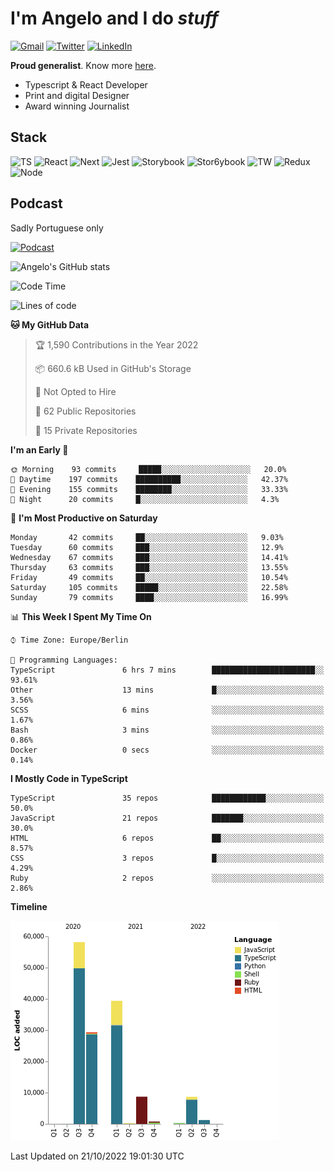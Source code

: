 # I'm Angelo and I do _stuff_

[![Gmail](https://img.shields.io/badge/Gmail-D14836?style=for-the-badge&logo=gmail&logoColor=white)](mailto:oiangelodias@gmail.com)
[![Twitter](https://img.shields.io/badge/Twitter-1DA1F2?style=for-the-badge&logo=twitter&logoColor=white)](https://www.twitter.com/oicronofobico)
[![LinkedIn](https://img.shields.io/badge/LinkedIn-0077B5?style=for-the-badge&logo=linkedin&logoColor=white)](https://www.linkedin.com/in/angelod1as/)

**Proud generalist**. Know more [here](http://www.angelodias.com.br/).

- Typescript & React Developer
- Print and digital Designer
- Award winning Journalist

## Stack

![TS](https://img.shields.io/badge/TypeScript-007ACC?style=for-the-badge&logo=typescript&logoColor=white)
![React](https://img.shields.io/badge/React-20232A?style=for-the-badge&logo=react&logoColor=61DAFB)
![Next](https://img.shields.io/badge/next.js-000000?style=for-the-badge&logo=nextdotjs&logoColor=white)
![Jest](https://img.shields.io/badge/Jest-C21325?style=for-the-badge&logo=jest&logoColor=white)
![Storybook](https://img.shields.io/badge/storybook-FF4785?style=for-the-badge&logo=storybook&logoColor=white)
![Stor6ybook](https://img.shields.io/badge/Figma-F24E1E?style=for-the-badge&logo=figma&logoColor=white)
![TW](https://img.shields.io/badge/Tailwind_CSS-38B2AC?style=for-the-badge&logo=tailwind-css&logoColor=white)
![Redux](https://img.shields.io/badge/Redux-593D88?style=for-the-badge&logo=redux&logoColor=white)
![Node](https://img.shields.io/badge/Node.js-339933?style=for-the-badge&logo=nodedotjs&logoColor=white)

## Podcast

Sadly Portuguese only

[![Podcast](https://user-images.githubusercontent.com/13950513/143299819-ef1f5a9b-f29b-4c52-b2c4-2cdb9dafa640.png)](http://anchor.fm/cronofobia)


![Angelo's GitHub stats](https://github-readme-stats.vercel.app/api?username=angelod1as&show_icons=true&theme=dark)

<!--START_SECTION:waka-->
![Code Time](http://img.shields.io/badge/Code%20Time-2%2C285%20hrs%2048%20mins-blue)

![Lines of code](https://img.shields.io/badge/From%20Hello%20World%20I%27ve%20Written-147%20Thousand%20lines%20of%20code-blue)

**🐱 My GitHub Data** 

> 🏆 1,590 Contributions in the Year 2022
 > 
> 📦 660.6 kB Used in GitHub's Storage 
 > 
> 🚫 Not Opted to Hire
 > 
> 📜 62 Public Repositories 
 > 
> 🔑 15 Private Repositories  
 > 
**I'm an Early 🐤** 

```text
🌞 Morning    93 commits     █████░░░░░░░░░░░░░░░░░░░░   20.0% 
🌆 Daytime    197 commits    ██████████░░░░░░░░░░░░░░░   42.37% 
🌃 Evening    155 commits    ████████░░░░░░░░░░░░░░░░░   33.33% 
🌙 Night      20 commits     █░░░░░░░░░░░░░░░░░░░░░░░░   4.3%

```
📅 **I'm Most Productive on Saturday** 

```text
Monday       42 commits     ██░░░░░░░░░░░░░░░░░░░░░░░   9.03% 
Tuesday      60 commits     ███░░░░░░░░░░░░░░░░░░░░░░   12.9% 
Wednesday    67 commits     ███░░░░░░░░░░░░░░░░░░░░░░   14.41% 
Thursday     63 commits     ███░░░░░░░░░░░░░░░░░░░░░░   13.55% 
Friday       49 commits     ██░░░░░░░░░░░░░░░░░░░░░░░   10.54% 
Saturday     105 commits    █████░░░░░░░░░░░░░░░░░░░░   22.58% 
Sunday       79 commits     ████░░░░░░░░░░░░░░░░░░░░░   16.99%

```


📊 **This Week I Spent My Time On** 

```text
⌚︎ Time Zone: Europe/Berlin

💬 Programming Languages: 
TypeScript               6 hrs 7 mins        ███████████████████████░░   93.61% 
Other                    13 mins             █░░░░░░░░░░░░░░░░░░░░░░░░   3.56% 
SCSS                     6 mins              ░░░░░░░░░░░░░░░░░░░░░░░░░   1.67% 
Bash                     3 mins              ░░░░░░░░░░░░░░░░░░░░░░░░░   0.86% 
Docker                   0 secs              ░░░░░░░░░░░░░░░░░░░░░░░░░   0.14%

```

**I Mostly Code in TypeScript** 

```text
TypeScript               35 repos            ████████████░░░░░░░░░░░░░   50.0% 
JavaScript               21 repos            ███████░░░░░░░░░░░░░░░░░░   30.0% 
HTML                     6 repos             ██░░░░░░░░░░░░░░░░░░░░░░░   8.57% 
CSS                      3 repos             █░░░░░░░░░░░░░░░░░░░░░░░░   4.29% 
Ruby                     2 repos             ░░░░░░░░░░░░░░░░░░░░░░░░░   2.86%

```


**Timeline**

![Chart not found](https://raw.githubusercontent.com/angelod1as/angelod1as/main/charts/bar_graph.png) 


 Last Updated on 21/10/2022 19:01:30 UTC
<!--END_SECTION:waka-->

